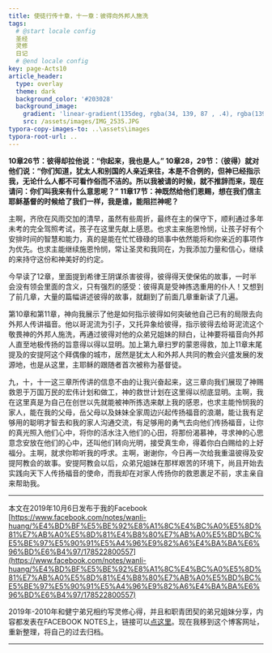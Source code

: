 ```yaml
---
title: 使徒行传十章，十一章：彼得向外邦人施洗
tags: 
  # @start locale config
  圣经
  灵修
  日记
  # @end locale config
key: page-Acts10
article_header:
  type: overlay
  theme: dark
  background_color: '#203028'
  background_image:
    gradient: 'linear-gradient(135deg, rgba(34, 139, 87 , .4), rgba(139, 34, 139, .4))'
    src: /assets/images/IMG_2535.JPG
typora-copy-images-to: ..\assets\images
typora-root-url: ..
---
```


**10章26节：彼得却拉他说：“你起来，我也是人。”
10章28，29节：（彼得）就对他们说：“你们知道，犹太人和别国的人亲近来往，本是不合例的，但神已经指示我，无论什么人都不可看作俗而不洁的。所以我被请的时候，就不推辞而来，现在请问：你们叫我来有什么意思呢？”
11章17节：神既然给他们恩赐，想在我们信主耶稣基督的时候给了我们一样，我是谁，能阻拦神呢？**

<!--more-->

主啊，齐欣在风雨交加的清早，虽然有些周折，最终在主的保守下，顺利通过多年未考的完全驾照考试，孩子在这里先献上感恩。也求主来施恩怜悯，让孩子好有个安排时间的智慧和能力，真的是能在忙忙碌碌的琐事中依然能将和你亲近的事项作为优先。也求主能继续施恩怜悯，常让圣灵和我同在，为我添加力量和信心，继续的来持守这份和神美好的约定。

今早读了12章，里面提到希律王阴谋杀害彼得，彼得得天使保佑的故事，一时半会没有领会里面的含义，只有强烈的感受：彼得真是受神拣选重用的仆人！又想到了前几章，大量的篇幅讲述彼得的故事，就翻到了前面几章重新读了几遍。

第10章和第11章，神向我展示了他是如何指示彼得如何突破他自己已有的局限去向外邦人传讲福音。他以哥泥流为引子，又托异象给彼得，指示彼得去给哥泥流这个敬畏神的外邦人施洗，再通过彼得对他的众弟兄姐妹的辩白，让神要将福音向外邦人直至地极传扬的旨意得以得以显明。加上第九章扫罗的蒙恩得救，加上11章末尾提及的安提阿这个拜偶像的城市，居然是犹太人和外邦人共同的教会兴盛发展的发源地，也是从这里，主耶稣的跟随者首次被称为基督徒。

九，十，十一这三章所传讲的信息不由的让我兴奋起来，这三章向我们展现了神赐救恩于万国万民的宏伟计划和做工，神的救世计划在这里得以彻底显明。主啊，我在这里真是为自己在创世以先就能被神所拣选来献上我的感恩，也求主能怜悯我的家人，能在我的父母，岳父母以及妹妹全家周边兴起传扬福音的浪潮，能让我有足够用的聪明才智去和我的家人沟通交流，有足够用的勇气去向他们传扬福音，让你的真光照入他们心中，将你的活水注入他们的心田，将那份渴慕神，寻求神的心思意念安放在他们的心中，还叫他们转向光明，接受真生命，得着你白白赐给的上好福分。主啊，就求你聆听我的呼求。主啊，谢谢你，今日再一次给我重温彼得及安提阿教会的故事。安提阿教会以后，众弟兄姐妹在那样艰苦的环境下，尚且开始去实践向天下人传扬福音的使命，而我却在对家人传扬你的救恩裹足不前，求主亲自来帮助我。

---

本文在2019年10月6日发布于我的Facebook [https://www.facebook.com/notes/wanli-huang/%E4%BD%BF%E5%BE%92%E8%A1%8C%E4%BC%A0%E5%8D%81%E7%AB%A0%E5%8D%81%E4%B8%80%E7%AB%A0%E5%BD%BC%E5%BE%97%E5%90%91%E5%A4%96%E9%82%A6%E4%BA%BA%E6%96%BD%E6%B4%97/178522800557](https://www.facebook.com/notes/wanli-huang/%E4%BD%BF%E5%BE%92%E8%A1%8C%E4%BC%A0%E5%8D%81%E7%AB%A0%E5%8D%81%E4%B8%80%E7%AB%A0%E5%BD%BC%E5%BE%97%E5%90%91%E5%A4%96%E9%82%A6%E4%BA%BA%E6%96%BD%E6%B4%97/178522800557)

2019年-2010年和健宁弟兄相约写灵修心得，并且和职青团契的弟兄姐妹分享，内容都发表在FACEBOOK NOTES上，链接可以[点这里](https://www.facebook.com/wanli.huang/notes)。现在我移到这个博客网址，重新整理，将自己的过去归档。

---





